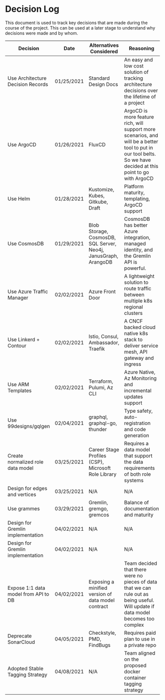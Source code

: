 # Decision Log

This document is used to track key decisions that are made during the course of the project.
This can be used at a later stage to understand why decisions were made and by whom.

| Decision | Date | Alternatives Considered | Reasoning | Detailed doc | Made By | Work Required |
| -- | -- | -- | -- | -- | -- | -- |
| Use Architecture Decision Records | 01/25/2021 | Standard Design Docs                                            | An easy and low cost solution of tracking architecture decisions over the lifetime of a project                                                                  | Record Architecture Decisions                 | Dev Team    | #21654            |
| Use ArgoCD                        | 01/26/2021 | FluxCD                                                          | ArgoCD is more feature rich, will support more scenarios, and will be a better tool to put in our tool belts. So we have decided at this point to go with ArgoCD | [GitOps Trade Study](./trade-studies/gitops.md) | Dev Team    | #21672            |
| Use Helm                          | 01/28/2021 | Kustomize, Kubes, Gitkube, Draft                                | Platform maturity, templating, ArgoCD support                                                                                                                    | K8s Package Manager Trade Study               | Dev Team    | #21674            |
| Use CosmosDB                      | 01/29/2021 | Blob Storage, CosmosDB, SQL Server, Neo4j, JanusGraph, ArangoDB | CosmosDB has better Azure integration, managed identity, and the Gremlin API is powerful.                                                                        | Graph Storage Trade Study and Decision        | Dev Team    | #21650            |
| Use Azure Traffic Manager | 02/02/2021 | Azure Front Door | A lightweight solution to route traffic between multiple k8s regional clusters | Routing Trade Study | Dev Team | #21673 |
| Use Linkerd + Contour | 02/02/2021 | Istio, Consul, Ambassador, Traefik | A CNCF backed cloud native k8s stack to deliver service mesh, API gateway and ingress | Routing Trade Study | Dev Team | #21673 |
| Use ARM Templates | 02/02/2021 | Terraform, Pulumi, Az CLI | Azure Native, Az Monitoring and incremental updates support | Automated Deployment Trade Study | Dev Team | #21651 |
| Use 99designs/gqlgen | 02/04/2021 | graphql, graphql-go, thunder | Type safety, auto-registration and code generation | GraphQL Golang Trade Study | Dev Team | #21775 |
| Create normalized role data model | 03/25/2021 | Career Stage Profiles (CSP), Microsoft Role Library | Requires a data model that support the data requirements of both role systems | Role Data Model Schema | Dev Team | #22035 |
| Design for edges and vertices | 03/25/2021 | N/A | N/A | Data Model | Dev Team | #21976 |
| Use grammes | 03/29/2021 | Gremlin, gremgo, gremcos | Balance of documentation and maturity | Gremlin API library Trade Study | Dev Team | #21870 |
| Design for Gremlin implementation | 04/02/2021 | N/A | N/A | Gremlin | Dev Team | #21980 |
| Design for Gremlin implementation | 04/02/2021 | N/A | N/A | Gremlin | Dev Team | #21980 |
| Expose 1:1 data model from API to DB | 04/02/2021 | Exposing a minified version of data model contract | Team decided that there were no pieces of data that we can rule out as being useful. Will update if data model becomes too complex | API README | Dev Team | #21658 |
| Deprecate SonarCloud | 04/05/2021 | Checkstyle, PMD, FindBugs | Requires paid plan to use in a private repo | Code Quality & Security | Dev Team | #22090 |
| Adopted Stable Tagging Strategy | 04/08/2021 | N/A | Team aligned on the proposed docker container tagging strategy  | Tagging Strategy | Dev Team | #22005 |
